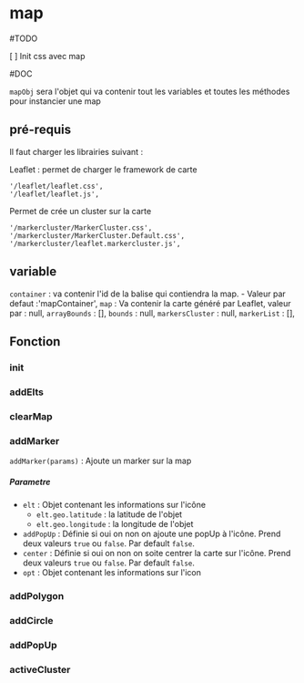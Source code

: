 # map




#TODO

[ ] Init css avec map 

#DOC

`mapObj` sera l'objet qui va contenir tout les variables et toutes les méthodes pour instancier une map

## pré-requis

Il faut charger les librairies suivant :

Leaflet : permet de charger le framework de carte
```
'/leaflet/leaflet.css',
'/leaflet/leaflet.js',
```

Permet de crée un cluster sur la carte
```
'/markercluster/MarkerCluster.css',
'/markercluster/MarkerCluster.Default.css',
'/markercluster/leaflet.markercluster.js',
```


## variable 

`container` : va contenir l'id de la balise qui contiendra la map. 
    - Valeur par defaut :'mapContainer',
`map` : Va contenir la carte généré par Leaflet, valeur par : null,
`arrayBounds` : [],
`bounds` : null,
`markersCluster` : null,
`markerList` : [],


## Fonction

### init
### addElts
### clearMap
### addMarker
`addMarker(params)` : Ajoute un marker sur la map
##### Parametre
- `elt` : Objet contenant les informations sur l'icône
    - `elt.geo.latitude` : la latitude de l'objet  
    - `elt.geo.longitude` : la longitude de l'objet
- `addPopUp` : Définie si oui on non on ajoute une popUp à l'icône. Prend deux valeurs `true` ou `false`. Par default `false`.
- `center` : Définie si oui on non on soite centrer la carte sur l'icône. Prend deux valeurs `true` ou `false`. Par default `false`.
- `opt` : Objet contenant les informations sur l'icon
### addPolygon 
### addCircle 
### addPopUp
### activeCluster